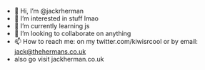 - 👋 Hi, I’m @jackrherman
- 👀 I’m interested in stuff lmao
- 🌱 I’m currently learning js
- 💞️ I’m looking to collaborate on anything
- 📫 How to reach me: on my twitter.com/kiwisrcool or by email: jack@thehermans.co.uk
- also go visit jackherman.co.uk

<!---
jackrherman/jackrherman is a ✨ special ✨ repository because its `README.md` (this file) appears on your GitHub profile.
You can click the Preview link to take a look at your changes.
--->
